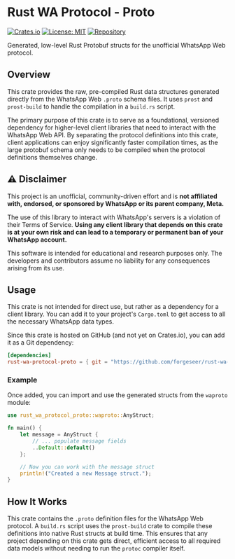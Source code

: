 # Rust WA Protocol - Proto

[![Crates.io](https://img.shields.io/crates/v/rust-wa-protocol-proto.svg?style=flat-square)](https://crates.io/crates/rust-wa-protocol-proto)
[![License: MIT](https://img.shields.io/badge/License-MIT-yellow.svg?style=flat-square)](https://opensource.org/licenses/MIT)
[![Repository](https://img.shields.io/badge/github-forgeseer/rust--wa--protocol--proto-blue.svg?style=flat-square)](https://github.com/forgeseer/rust-wa-protocol-proto)

Generated, low-level Rust Protobuf structs for the unofficial WhatsApp Web protocol.

## Overview

This crate provides the raw, pre-compiled Rust data structures generated directly from the WhatsApp Web `.proto` schema files. It uses `prost` and `prost-build` to handle the compilation in a `build.rs` script.

The primary purpose of this crate is to serve as a foundational, versioned dependency for higher-level client libraries that need to interact with the WhatsApp Web API. By separating the protocol definitions into this crate, client applications can enjoy significantly faster compilation times, as the large protobuf schema only needs to be compiled when the protocol definitions themselves change.

## ⚠️ Disclaimer

This project is an unofficial, community-driven effort and is **not affiliated with, endorsed, or sponsored by WhatsApp or its parent company, Meta.**

The use of this library to interact with WhatsApp's servers is a violation of their Terms of Service. **Using any client library that depends on this crate is at your own risk and can lead to a temporary or permanent ban of your WhatsApp account.**

This software is intended for educational and research purposes only. The developers and contributors assume no liability for any consequences arising from its use.

## Usage

This crate is not intended for direct use, but rather as a dependency for a client library. You can add it to your project's `Cargo.toml` to get access to all the necessary WhatsApp data types.

Since this crate is hosted on GitHub (and not yet on Crates.io), you can add it as a Git dependency:

```toml
[dependencies]
rust-wa-protocol-proto = { git = "https://github.com/forgeseer/rust-wa-protocol-proto.git" }
```

### Example

Once added, you can import and use the generated structs from the `waproto` module:

```rust
use rust_wa_protocol_proto::waproto::AnyStruct;

fn main() {
    let message = AnyStruct {
        // ... populate message fields
        ..Default::default()
    };

    // Now you can work with the message struct
    println!("Created a new Message struct.");
}

```

## How It Works

This crate contains the `.proto` definition files for the WhatsApp Web protocol. A `build.rs` script uses the `prost-build` crate to compile these definitions into native Rust structs at build time. This ensures that any project depending on this crate gets direct, efficient access to all required data models without needing to run the `protoc` compiler itself.
